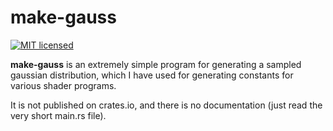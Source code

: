 # make-gauss

[![MIT licensed](https://img.shields.io/badge/license-MIT-blue.svg)](./LICENSE)

**make-gauss** is an extremely simple program for generating a sampled gaussian
distribution, which I have used for generating constants for various shader
programs.

It is not published on crates.io, and there is no documentation (just read the
very short main.rs file).
